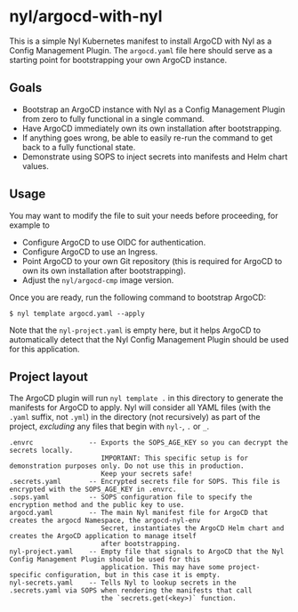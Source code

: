 # nyl/argocd-with-nyl

This is a simple Nyl Kubernetes manifest to install ArgoCD with Nyl as a Config Management Plugin. The `argocd.yaml`
file here should serve as a starting point for bootstrapping your own ArgoCD instance.

## Goals

* Bootstrap an ArgoCD instance with Nyl as a Config Management Plugin from zero to fully functional in a single command.
* Have ArgoCD immediately own its own installation after bootstrapping.
* If anything goes wrong, be able to easily re-run the command to get back to a fully functional state.
* Demonstrate using SOPS to inject secrets into manifests and Helm chart values.

## Usage

You may want to modify the file to suit your needs before proceeding, for example to

* Configure ArgoCD to use OIDC for authentication.
* Configure ArgoCD to use an Ingress.
* Point ArgoCD to your own Git repository (this is required for ArgoCD to own its own installation after bootstrapping).
* Adjust the `nyl/argocd-cmp` image version.

Once you are ready, run the following command to bootstrap ArgoCD:

    $ nyl template argocd.yaml --apply

Note that the `nyl-project.yaml` is empty here, but it helps ArgoCD to automatically detect that the Nyl Config
Management Plugin should be used for this application.

## Project layout

The ArgoCD plugin will run `nyl template .` in this directory to generate the manifests for ArgoCD to apply. Nyl will
consider all YAML files (with the `.yaml` suffix, not `.yml`) in the directory (not recursively) as part of the project,
_excluding_ any files that begin with `nyl-`, `.` or `_`.

```
.envrc              -- Exports the SOPS_AGE_KEY so you can decrypt the secrets locally.
                       IMPORTANT: This specific setup is for demonstration purposes only. Do not use this in production.
                       Keep your secrets safe!
.secrets.yaml       -- Encrypted secrets file for SOPS. This file is encrypted with the SOPS_AGE_KEY in .envrc.
.sops.yaml          -- SOPS configuration file to specify the encryption method and the public key to use.
argocd.yaml         -- The main Nyl manifest file for ArgoCD that creates the argocd Namespace, the argocd-nyl-env
                       Secret, instantiates the ArgoCD Helm chart and creates the ArgoCD application to manage itself
                       after bootstrapping.
nyl-project.yaml    -- Empty file that signals to ArgoCD that the Nyl Config Management Plugin should be used for this
                       application. This may have some project-specific configuration, but in this case it is empty.
nyl-secrets.yaml    -- Tells Nyl to lookup secrets in the .secrets.yaml via SOPS when rendering the manifests that call
                       the `secrets.get(<key>)` function.
```
